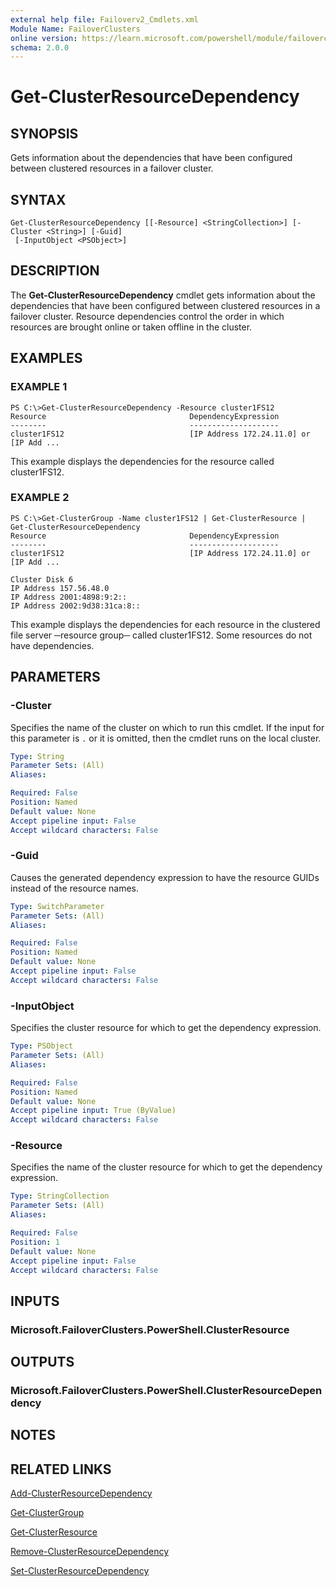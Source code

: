 ```yaml
---
external help file: Failoverv2_Cmdlets.xml
Module Name: FailoverClusters
online version: https://learn.microsoft.com/powershell/module/failoverclusters/get-clusterresourcedependency?view=windowsserver2012-ps&wt.mc_id=ps-gethelp
schema: 2.0.0
---
```


# Get-ClusterResourceDependency

## SYNOPSIS
Gets information about the dependencies that have been configured between clustered resources in a failover cluster.

## SYNTAX

```
Get-ClusterResourceDependency [[-Resource] <StringCollection>] [-Cluster <String>] [-Guid]
 [-InputObject <PSObject>]
```

## DESCRIPTION
The **Get-ClusterResourceDependency** cmdlet gets information about the dependencies that have been configured between clustered resources in a failover cluster.
Resource dependencies control the order in which resources are brought online or taken offline in the cluster.

## EXAMPLES

### EXAMPLE 1
```
PS C:\>Get-ClusterResourceDependency -Resource cluster1FS12
Resource                                DependencyExpression 
--------                                -------------------- 
cluster1FS12                            [IP Address 172.24.11.0] or [IP Add ...
```

This example displays the dependencies for the resource called cluster1FS12.

### EXAMPLE 2
```
PS C:\>Get-ClusterGroup -Name cluster1FS12 | Get-ClusterResource | Get-ClusterResourceDependency
Resource                                DependencyExpression 
--------                                -------------------- 
cluster1FS12                            [IP Address 172.24.11.0] or [IP Add ... 
 
Cluster Disk 6 
IP Address 157.56.48.0 
IP Address 2001:4898:9:2:: 
IP Address 2002:9d38:31ca:8::
```

This example displays the dependencies for each resource in the clustered file server ─resource group─ called cluster1FS12.
Some resources do not have dependencies.

## PARAMETERS

### -Cluster
Specifies the name of the cluster on which to run this cmdlet.
If the input for this parameter is `.` or it is omitted, then the cmdlet runs on the local cluster.

```yaml
Type: String
Parameter Sets: (All)
Aliases: 

Required: False
Position: Named
Default value: None
Accept pipeline input: False
Accept wildcard characters: False
```

### -Guid
Causes the generated dependency expression to have the resource GUIDs instead of the resource names.

```yaml
Type: SwitchParameter
Parameter Sets: (All)
Aliases: 

Required: False
Position: Named
Default value: None
Accept pipeline input: False
Accept wildcard characters: False
```

### -InputObject
Specifies the cluster resource for which to get the dependency expression.

```yaml
Type: PSObject
Parameter Sets: (All)
Aliases: 

Required: False
Position: Named
Default value: None
Accept pipeline input: True (ByValue)
Accept wildcard characters: False
```

### -Resource
Specifies the name of the cluster resource for which to get the dependency expression.

```yaml
Type: StringCollection
Parameter Sets: (All)
Aliases: 

Required: False
Position: 1
Default value: None
Accept pipeline input: False
Accept wildcard characters: False
```

## INPUTS

### Microsoft.FailoverClusters.PowerShell.ClusterResource

## OUTPUTS

### Microsoft.FailoverClusters.PowerShell.ClusterResourceDependency

## NOTES

## RELATED LINKS

[Add-ClusterResourceDependency](./Add-ClusterResourceDependency.md)

[Get-ClusterGroup](./Get-ClusterGroup.md)

[Get-ClusterResource](./Get-ClusterResource.md)

[Remove-ClusterResourceDependency](./Remove-ClusterResourceDependency.md)

[Set-ClusterResourceDependency](./Set-ClusterResourceDependency.md)

